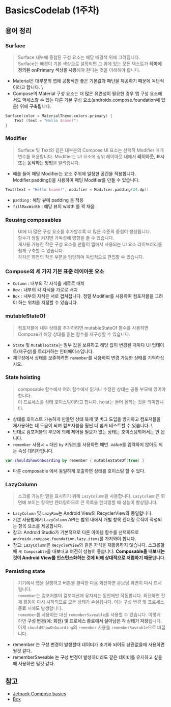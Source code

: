 # BasicsCodelab (1주차)

## 용어 정리

### Surface
> Surface 내부에 중첩된 구성 요소는 해당 배경색 위에 그려집니다. \
  Surface는 배경이 기본 색상으로 설정되면 그 위에 있는 모든 텍스트가 **테마에 정의된 onPrimary 색상을 사용**해야 한다는 것을 이해해야 합니다.

- Material은 대부분의 앱에 공통적인 좋은 기본값과 패턴을 제공하기 때문에 독단적이라고 합니다. \
- Compose의 Material 구성 요소는 더 많은 유연성이 필요한 경우 앱 구성 요소에서도 액세스할 수 있는 다른 기본 구성 요소(androidx.compose.foundation에 있음) 위에 구축됩니다.

```kotlin
Surface(color = MaterialTheme.colors.primary) {
    Text (text = "Hello $name!")
}
```

### Modifier
> Surface 및 Text와 같은 대부분의 Compose UI 요소는 선택적 Modifier 매개변수를 허용합니다. Modifier는 UI 요소에 상위 레이아웃 내에서 **레이아웃, 표시 또는 동작하는 방법**을 알려줍니다.

- 예를 들어 패딩 Modifier는 요소 주위에 일정한 공간을 적용합니다. Modifier.padding()을 사용하여 패딩 Modifier를 만들 수 있습니다.

```kotlin
Text(text = "Hello $name!", modifier = Modifier.padding(24.dp))
```

- `padding` : 해당 뷰에 padding 을 적용
- `fillMaxWidth` : 해당 뷰의 width 를 꽉 채움

### Reusing composables
> UI에 더 많은 구성 요소를 추가할수록 더 많은 수준의 중첩이 생성됩니다. \
  함수가 정말 커지면 가독성에 영향을 줄 수 있습니다. \
  재사용 가능한 작은 구성 요소를 만들어 앱에서 사용되는 UI 요소 라이브러리를 쉽게 구축할 수 있습니다. \
  각각은 화면의 작은 부분을 담당하며 독립적으로 편집할 수 있습니다.

### Compose의 세 가지 기본 표준 레이아웃 요소
- `Column` : 내부의 각 자식을 세로로 배치
- `Row` : 내부의 각 자식을 가로로 배치
- `Box` : 내부의 자식은 서로 겹쳐집니다. 정렬 Modifier를 사용하여 컴포저블을 그려야 하는 위치를 지정할 수 있습니다.

### mutableStateOf
> 컴포저블에 내부 상태를 추가하려면 mutableStateOf 함수를 사용하면 Compose가 해당 상태를 읽는 함수를 재구성할 수 있습니다.

- `State` 및 `MutableState`는 일부 값을 보유하고 해당 값이 변경될 때마다 UI 업데이트(재구성)를 트리거하는 인터페이스입니다.
- 재구성에서 상태를 보존하려면 `remember`를 사용하여 변경 가능한 상태를 기억하십시오.

### State hoisting
> composable 함수에서 여러 함수에서 읽거나 수정한 상태는 공통 부모에 있어야 합니다. \
  이 프로세스를 상태 호이스팅이라고 합니다. hoist는 들어 올리는 것을 의미합니다.

- 상태를 호이스트 가능하게 만들면 상태 복제 및 버그 도입을 방지하고 컴포저블을 재사용하는 데 도움이 되며 컴포저블을 훨씬 더 쉽게 테스트할 수 있습니다. \
- 반대로 컴포저블의 부모에 의해 제어될 필요가 없는 상태는 호이스팅되어서는 안 됩니다.
- `remember` 사용시 `=` 대신 `by` 키워드를 사용하면 매번 .value를 입력하지 않아도 되는 속성 대리자입니다.

```kotlin
var shouldShowOnboarding by remember { mutableStateOf(true) }
```

- 다른 composable 에서 동일하게 호출하면 상태를 호이스팅 할 수 있다.


### LazyColumn
> 스크롤 가능한 열을 표시하기 위해 `LazyColumn`을 사용합니다. `LazyColumn`은 화면에 보이는 항목만 렌더링하므로 큰 목록을 렌더링할 때 성능이 향상됩니다.

- `LazyColumn` 및 `LazyRow`는 Android View의 RecyclerView와 동일합니다.
- 기본 사용법에서 `LazyColumn` API는 범위 내에서 개별 항목 렌더링 로직이 작성되는 항목 요소를 제공합니다.
- 참고: Android Studio가 기본적으로 다른 아이템 함수를 선택하므로 `androidx.compose.foundation.lazy.items`를 가져와야 합니다.
- 참고: `LazyColumn`은 `RecyclerView`와 같은 자식을 재활용하지 않습니다. 스크롤할 때 `새 Composable`을 내보내고 여전히 성능이 좋습니다. **Composable을 내보내는 것이 Android View를 인스턴스화하는 것에 비해 상대적으로 저렴하기 때문**입니다.

### Persisting state
> 기기에서 앱을 실행하고 버튼을 클릭한 다음 회전하면 온보딩 화면이 다시 표시됩니다.\
  `remember`는 컴포저블이 컴포지션에 유지되는 동안에만 작동합니다. 회전하면 전체 활동이 다시 시작되므로 모든 상태가 손실됩니다. 이는 구성 변경 및 프로세스 종료 시에도 발생합니다. \
  `remember`를 사용하는 대신 `rememberSaveable`을 사용할 수 있습니다. 이렇게 하면 **구성 변경(예: 회전) 및 프로세스 종료에서 살아남은 각 상태가 저장**됩니다.\
  이제 `shouldShowOnboarding`의 `remember` 사용을 `rememberSaveable`으로 바꿉니다.

- remember 는 구성 변경이 발생할때 데이터가 초기화 되어도 상관없을때 사용하면 될것 같다.
- rememberSaveable 는 구성 변경이 발생하더라도 같은 데이터를 유지하고 싶을 때 사용하면 될것 같다.

## 참고
- [Jetpack Compose basics](https://developer.android.com/codelabs/jetpack-compose-basics?continue=https%3A%2F%2Fdeveloper.android.com%2Fcourses%2Fpathways%2Fcompose%23codelab-https%3A%2F%2Fdeveloper.android.com%2Fcodelabs%2Fjetpack-compose-basics#0)
- [Box](https://foso.github.io/Jetpack-Compose-Playground/layout/box/)